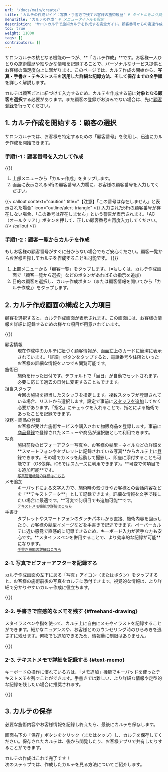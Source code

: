 ```yaml
---
url: '/docs/main/create/'
title: 'カルテの作成ガイド：写真・手書きで残すお客様の施術履歴' # タイトルをより具体的に、メリットを強調
menuTitle: 'カルテの作成' # メニュータイトルも設定
description: 'サロンカルテで施術カルテを作成する完全ガイド。顧客番号からの高速作成、詳細入力項目、写真・手書き・テキストメモの活用法、そして保存までの全手順を解説。お客様の情報を詳細に記録し、質の高い接客を実現しましょう。'
toc: true
weight: 11000
tags: []
contributors: []
---
```


サロンカルテの核となる機能の一つが、**「カルテ作成」**です。お客様一人ひとりの施術履歴や細やかな情報を記録することで、パーソナルなサービス提供とお客様の満足度向上に繋がります。このページでは、カルテ作成の開始から、**写真・手書き・テキストメモを活用した詳細な記録方法、そして保存までの全手順**を詳しく解説します。

カルテは顧客ごとに紐づけて入力するため、カルテを作成する前に**対象となる顧客を選択**する必要があります。まだ顧客の登録がお済みでない場合は、先に<a href="/docs/main/customer/">顧客登録</a>を行ってください。

## 1. カルテ作成を開始する：顧客の選択

サロンカルテでは、お客様を特定するための「顧客番号」を使用し、迅速にカルテ作成を開始できます。

### 手順1-1：顧客番号を入力して作成

{{<iTablet filename="img/inputDigit" msg="顧客番号を入力して、対象のお客様のカルテ作成画面へ瞬時に移動" >}}


1.  上部メニューから「カルテ作成」をタップします。
2.  画面に表示される5桁の顧客番号入力欄に、お客様の顧客番号を入力してください。

{{< callout context="caution" title="【注意】「この番号は存在しません」と表示された場合" icon="outline/alert-triangle" >}}
入力された5桁の顧客番号が存在しない場合、「この番号は存在しません」という警告が表示されます。「AC（オールクリア）」ボタンを押して、正しい顧客番号を再度入力してください。
{{< /callout >}}

### 手順1-2：顧客一覧からカルテを作成

もしお客様の顧客番号がすぐに分からない場合でもご安心ください。顧客一覧からお客様を探してカルテを作成することも可能です。
{{<iTablet filename="img/karte2" msg="顧客一覧から目的の顧客を選択し、カルテ作成へ進む" >}}


1.  上部メニューから「顧客一覧」をタップします。（※もしくは、カルテ作成画面で「顧客一覧から選択」などのボタンがあればその指示を追加）
2.  目的の顧客を選択し、カルテ作成ボタン（または顧客情報を開いてから「カルテ作成」）をタップします。

## 2. カルテ作成画面の構成と入力項目

顧客を選択すると、カルテ作成画面が表示されます。この画面には、お客様の情報を詳細に記録するための様々な項目が用意されています。

{{<iTablet filename="img/makeKarte" msg="サロンカルテのカルテ作成画面：お客様の施術履歴や詳細情報を記録" >}}

<dl class="basic">
  <dt>顧客情報</dt>
  <dd>現在作成中のカルテに紐づく顧客情報が、画面左上のカードに簡潔に表示されています。「詳細」ボタンをタップすると、電話番号や住所といったお客様の詳細な情報をいつでも閲覧可能です。</dd>
  <dt>施術日</dt>
  <dd>施術を行った日付です。デフォルトで「当日」が自動でセットされます。必要に応じて過去の日付に変更することもできます。</dd>
  <dt>担当スタッフ</dt>
  <dd>今回の施術を担当したスタッフを指定します。複数スタッフが登録されている場合、リストから選択します。設定で事前に<a href="/docs/main/account/#staff-registration">スタッフを追加</a>しておく必要があります。「指名」にチェックを入れることで、指名による施術であったことを記録できます。</dd>
  <dt>役務・商品の登録</dt>
  <dd>お客様が受けた施術サービスや購入された物販商品を登録します。事前に<a href="/docs/main/items/">商品登録</a>で登録されたメニューや商品が選択肢として利用できます。</dd>
  <dt>写真</dt>
  <dd>施術前後のビフォーアフター写真や、お客様の髪型・ネイルなどの詳細を**スマートフォンやタブレットに記録されている写真**からカルテ上に登録できます。その場でカメラを起動して撮影し、即座に添付することも可能です（OS依存。iOSではスムーズに利用できます）。**可変で何項目でも追加可能**です。<br><small><a href="/docs/main/create/#photo-management">写真管理機能の詳細はこちら</a></small></dd>
  <dt>メモ追加</dt>
  <dd>キーパッドによる文字入力で、施術時の気づきやお客様との会話内容などを「**テキストデータ**」として記録できます。詳細な情報を文字で残したい場合に最適です。**可変で何項目でも追加可能**です。<br><small><a href="/docs/main/create/#text-memo">テキストメモ機能の詳細はこちら</a></small></dd>
  <dt>手書き</dt>
  <dd>タブレットやスマートフォンのタッチパネルから直接、施術内容を図示したり、お客様の髪型イメージなどを手書きで記述できます。ペーパーカルテに近い感覚で直感的に記録できるため、キーボード入力が苦手な方も安心です。**スタイラスペンを併用することで、より効率的な記録が可能**になります。<br><small><a href="/docs/main/create/#freehand-drawing">手書き機能の詳細はこちら</a></small></dd>
</dl>

### 2-1. 写真でビフォーアフターを記録する

カルテ作成画面の左下にある「写真」アイコン（またはボタン）をタップすると、お客様の施術前後の写真をカルテに添付できます。視覚的な情報は、より詳細で分かりやすいカルテ作成に役立ちます。

{{<iTablet filename="img/photos" msg="カルテに施術前後の写真を添付し、お客様の視覚的な変化を記録" >}}

### 2-2. 手書きで直感的なメモを残す {#freehand-drawing}

スタイラスペンや指を使って、カルテ上に自由にメモやイラストを記録することができます。細かなニュアンスや、お客様とのカウンセリング時のひらめきを逃さずに残せます。何枚でも追加できるため、情報量に制限はありません。

{{<iTablet filename="img/freehand" msg="カルテに手書きのメモやイラストを追加し、施術内容を視覚的に表現" >}}

### 2-3. テキストメモで詳細を記録する {#text-memo}

キーボードの操作に慣れている方は、「メモ追加」機能でキーパッドを使ったテキストメモを残すことができます。手書きでは難しい、より詳細な情報や定型的な記録を残したい場合に推奨されます。

{{<iTablet filename="img/memo" msg="カルテにテキストメモを追加し、施術の詳細やお客様との会話内容を記録" >}}

## 3. カルテの保存

必要な施術内容やお客様情報を記録し終えたら、最後にカルテを保存します。

画面右下の「保存」ボタンをクリック（またはタップ）し、カルテを保存してください。保存されたカルテは、後から閲覧したり、お客様アプリで共有したりすることができます。

<p class="lead mt-5 text-center">
  カルテの作成はこれで完了です！<br>
  次のステップでは、作成したカルテを見る方法についてご紹介します。
</p>
